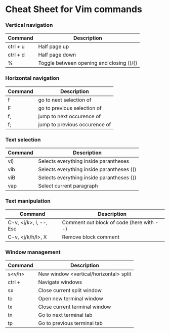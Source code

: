 # Cheat Sheet for Vim commands

### Vertical navigation

| Command  | Description                              |
| -------- | ---------------------------------------- |
| ctrl + u | Half page up                             |
| ctrl + d | Half page down                           |
| %        | Toggle between opening and closing ()/{} |

### Horizontal navigation

| Command  | Description                          |
| -------- | ------------------------------------ |
| f<char>  | go to next selection of <char>       |
| F<char>  | go to previous selection of <char>   |
| f<char>, | jump to next occurence of <char>     |
| f<char>; | jump to previous occurence of <char> |

### Text selection

| Command | Description                               |
| ------- | ----------------------------------------- |
| vi)     | Selects everything inside parantheses     |
| vib     | Selects everything inside parantheses (() |
| viB     | Selects everything inside parantheses (}) |
| vap     | Select current paragraph                  |

### Text manipulation

| Command                | Description                              |
| ---------------------- | ---------------------------------------- |
| C-v, <j/k>, I, --, Esc | Comment out block of code (here with --) |
| C-v, <j/k/h/l>, X      | Remove block comment                     |

### Window management

| Command        | Description                            |
| -------------- | -------------------------------------- |
| <leader>s<v/h> | New window <vertical/horizontal> split |
| ctrl + <hjkl>  | Navigate windows                       |
| <leader>sx     | Close current split window             |
| <leader>to     | Open new terminal window               |
| <leader>tx     | Close current terminal window          |
| <leader>tn     | Go to next terminal tab                |
| <leader>tp     | Go to previous terminal tab            |
